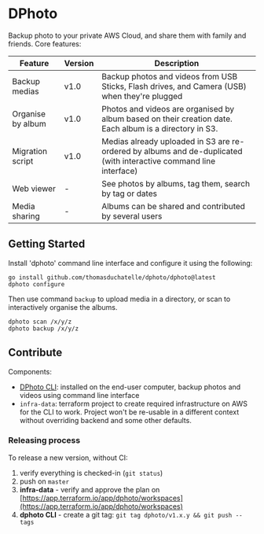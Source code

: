 DPhoto
====================================

Backup photo to your private AWS Cloud, and share them with family and friends. Core features:

| Feature | Version | Description |
| ------- | ------- | ----------- |
Backup medias | v1.0 | Backup photos and videos from USB Sticks, Flash drives, and Camera (USB) when they're plugged
Organise by album | v1.0 | Photos and videos are organised by album based on their creation date. Each album is a directory in S3.
Migration script | v1.0 | Medias already uploaded in S3 are re-ordered by albums and de-duplicated (with interactive command line interface)
Web viewer | - | See photos by albums, tag them, search by tag or dates
Media sharing | - | Albums can be shared and contributed by several users

Getting Started
------------------------------------

Install 'dphoto' command line interface and configure it using the following:

    go install github.com/thomasduchatelle/dphoto/dphoto@latest
    dphoto configure

Then use command `backup` to upload media in a directory, or scan to interactively organise the albums.

    dphoto scan /x/y/z
    dphoto backup /x/y/z

Contribute
------------------------------------

Components:

* [DPhoto CLI](./dphoto/README.md): installed on the end-user computer, backup photos and videos using command line interface
* `infra-data`: terraform project to create required infrastructure on AWS for the CLI to work. Project won't be re-usable in a different context without overriding backend and some other defaults.

### Releasing process

To release a new version, without CI:

1. verify everything is checked-in (`git status`)
2. push on `master`
3. **infra-data** - verify and approve the plan on [https://app.terraform.io/app/dphoto/workspaces](https://app.terraform.io/app/dphoto/workspaces)
4. **dphoto CLI** - create a git tag: `git tag dphoto/v1.x.y && git push --tags`
